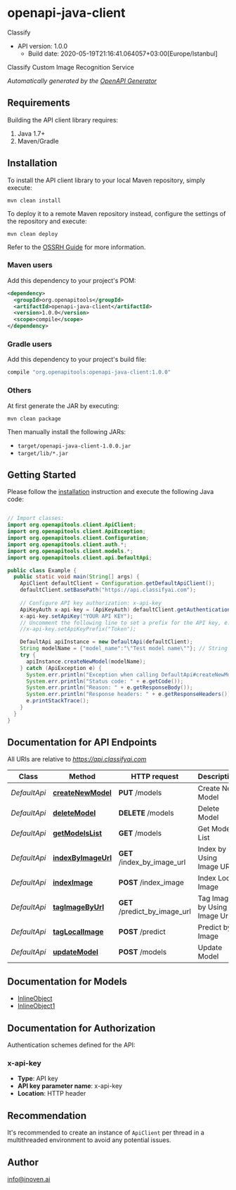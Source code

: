 # openapi-java-client

Classify
- API version: 1.0.0
  - Build date: 2020-05-19T21:16:41.064057+03:00[Europe/Istanbul]

Classify Custom Image Recognition Service


*Automatically generated by the [OpenAPI Generator](https://openapi-generator.tech)*


## Requirements

Building the API client library requires:
1. Java 1.7+
2. Maven/Gradle

## Installation

To install the API client library to your local Maven repository, simply execute:

```shell
mvn clean install
```

To deploy it to a remote Maven repository instead, configure the settings of the repository and execute:

```shell
mvn clean deploy
```

Refer to the [OSSRH Guide](http://central.sonatype.org/pages/ossrh-guide.html) for more information.

### Maven users

Add this dependency to your project's POM:

```xml
<dependency>
  <groupId>org.openapitools</groupId>
  <artifactId>openapi-java-client</artifactId>
  <version>1.0.0</version>
  <scope>compile</scope>
</dependency>
```

### Gradle users

Add this dependency to your project's build file:

```groovy
compile "org.openapitools:openapi-java-client:1.0.0"
```

### Others

At first generate the JAR by executing:

```shell
mvn clean package
```

Then manually install the following JARs:

* `target/openapi-java-client-1.0.0.jar`
* `target/lib/*.jar`

## Getting Started

Please follow the [installation](#installation) instruction and execute the following Java code:

```java

// Import classes:
import org.openapitools.client.ApiClient;
import org.openapitools.client.ApiException;
import org.openapitools.client.Configuration;
import org.openapitools.client.auth.*;
import org.openapitools.client.models.*;
import org.openapitools.client.api.DefaultApi;

public class Example {
  public static void main(String[] args) {
    ApiClient defaultClient = Configuration.getDefaultApiClient();
    defaultClient.setBasePath("https://api.classifyai.com");
    
    // Configure API key authorization: x-api-key
    ApiKeyAuth x-api-key = (ApiKeyAuth) defaultClient.getAuthentication("x-api-key");
    x-api-key.setApiKey("YOUR API KEY");
    // Uncomment the following line to set a prefix for the API key, e.g. "Token" (defaults to null)
    //x-api-key.setApiKeyPrefix("Token");

    DefaultApi apiInstance = new DefaultApi(defaultClient);
    String modelName = {"model_name":"\"Test model name\""}; // String | Set a name for your model
    try {
      apiInstance.createNewModel(modelName);
    } catch (ApiException e) {
      System.err.println("Exception when calling DefaultApi#createNewModel");
      System.err.println("Status code: " + e.getCode());
      System.err.println("Reason: " + e.getResponseBody());
      System.err.println("Response headers: " + e.getResponseHeaders());
      e.printStackTrace();
    }
  }
}

```

## Documentation for API Endpoints

All URIs are relative to *https://api.classifyai.com*

Class | Method | HTTP request | Description
------------ | ------------- | ------------- | -------------
*DefaultApi* | [**createNewModel**](docs/DefaultApi.md#createNewModel) | **PUT** /models | Create New Model
*DefaultApi* | [**deleteModel**](docs/DefaultApi.md#deleteModel) | **DELETE** /models | Delete Model
*DefaultApi* | [**getModelsList**](docs/DefaultApi.md#getModelsList) | **GET** /models | Get Models List
*DefaultApi* | [**indexByImageUrl**](docs/DefaultApi.md#indexByImageUrl) | **GET** /index_by_image_url | Index by Using Image URL
*DefaultApi* | [**indexImage**](docs/DefaultApi.md#indexImage) | **POST** /index_image | Index Local Image
*DefaultApi* | [**tagImageByUrl**](docs/DefaultApi.md#tagImageByUrl) | **GET** /predict_by_image_url | Tag Image by Using Image Url
*DefaultApi* | [**tagLocalImage**](docs/DefaultApi.md#tagLocalImage) | **POST** /predict | Predict by Image
*DefaultApi* | [**updateModel**](docs/DefaultApi.md#updateModel) | **POST** /models | Update Model


## Documentation for Models

 - [InlineObject](docs/InlineObject.md)
 - [InlineObject1](docs/InlineObject1.md)


## Documentation for Authorization

Authentication schemes defined for the API:
### x-api-key

- **Type**: API key
- **API key parameter name**: x-api-key
- **Location**: HTTP header


## Recommendation

It's recommended to create an instance of `ApiClient` per thread in a multithreaded environment to avoid any potential issues.

## Author

info@inoven.ai


